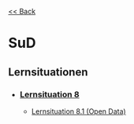 [<< Back](../../README.md)

# SuD

## Lernsituationen

- ### [Lernsituation 8](situation/8/Lernsituation.md)
  - [Lernsituation 8.1 (Open Data)](situation/8/1/Lernsituation.md)

